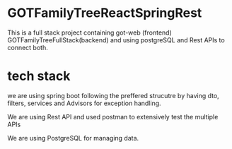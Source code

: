 # GOTFamilyTreeReactSpringRest
This is a full stack project containing got-web (frontend) GOTFamilyTreeFullStack(backend) and using postgreSQL and Rest APIs to connect both.

# tech stack
we are using spring boot following the preffered strucutre by having dto, filters, services and Advisors for exception handling.

We are using Rest API and used postman to extensively test the multiple APIs

We are using PostgreSQL for managing data.


